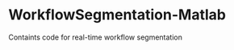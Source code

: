 WorkflowSegmentation-Matlab
===========================

Containts code for real-time workflow segmentation